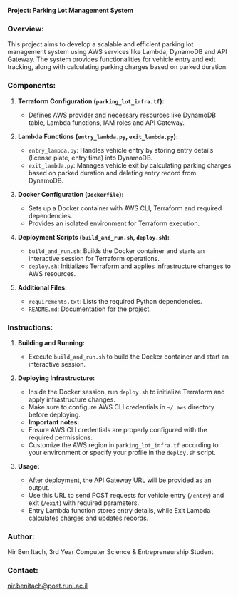 **Project: Parking Lot Management System**

### Overview:
This project aims to develop a scalable and efficient parking lot management system using AWS services like Lambda, DynamoDB and API Gateway. The system provides functionalities for vehicle entry and exit tracking, along with calculating parking charges based on parked duration.

### Components:
1. **Terraform Configuration (`parking_lot_infra.tf`):**
   - Defines AWS provider and necessary resources like DynamoDB table, Lambda functions, IAM roles and API Gateway.

2. **Lambda Functions (`entry_lambda.py`, `exit_lambda.py`):**
   - `entry_lambda.py`: Handles vehicle entry by storing entry details (license plate, entry time) into DynamoDB.
   - `exit_lambda.py`: Manages vehicle exit by calculating parking charges based on parked duration and deleting entry record from DynamoDB.

3. **Docker Configuration (`Dockerfile`):**
   - Sets up a Docker container with AWS CLI, Terraform and required dependencies.
   - Provides an isolated environment for Terraform execution.

4. **Deployment Scripts (`build_and_run.sh`, `deploy.sh`):**
   - `build_and_run.sh`: Builds the Docker container and starts an interactive session for Terraform operations.
   - `deploy.sh`: Initializes Terraform and applies infrastructure changes to AWS resources.

5. **Additional Files:**
   - `requirements.txt`: Lists the required Python dependencies.
   - `README.md`: Documentation for the project.

### Instructions:
1. **Building and Running:**
   - Execute `build_and_run.sh` to build the Docker container and start an interactive session.

2. **Deploying Infrastructure:**
   - Inside the Docker session, run `deploy.sh` to initialize Terraform and apply infrastructure changes.
   - Make sure to configure AWS CLI credentials in `~/.aws` directory before deploying.
   - **Important notes:**
    - Ensure AWS CLI credentials are properly configured with the required permissions.
    - Customize the AWS region in `parking_lot_infra.tf` according to your environment or specify your profile in the `deploy.sh` script. 

3. **Usage:**
   - After deployment, the API Gateway URL will be provided as an output.
   - Use this URL to send POST requests for vehicle entry (`/entry`) and exit (`/exit`) with required parameters.
   - Entry Lambda function stores entry details, while Exit Lambda calculates charges and updates records.

### Author:
Nir Ben Itach, 3rd Year Computer Science & Entrepreneurship Student

### Contact:
nir.benitach@post.runi.ac.il